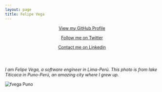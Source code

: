 ```yaml
---
layout: page
title: Felipe Vega
---
```

<div class="wrapper">
      <header>
        <p></p>
        <p class="view"><a href="https://github.com/munilvc" target="_blank">View my GitHub Profile</a></p>
        <p class="view"><a href="https://twitter.com/munilvc" target="_blank">Follow me on Twitter</a></p>
        <p class="view"><a href="https://www.linkedin.com/pub/felipe-vega/45/419/2a9" target="_blank">Contact me on Linkedin</a></p>
      </header>
      <section>
      <p>        
	  <em>I am Felipe Vega, a software engineer in Lima-Perú. This photo is from lake Titicaca in Puno-Perú, an amazing city where I grew up.</em>
      </p>
      <p><img src="https://scontent-b-mia.xx.fbcdn.net/hphotos-ash2/t1.0-9/375653_10150903889436829_417285513_n.jpg" alt="fvega Puno"></p>
      </section>
</div>